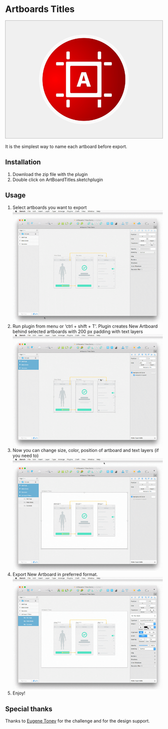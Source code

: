 # Artboards Titles

![Step 0](/images/git-step-00.jpg)

It is the simplest way to name each artboard before export.

## Installation

1. Download the zip file with the plugin
2. Double click on ArtBoardTitles.sketchplugin

<!-- or

[![Install PLUGIN NAME with Sketchpacks](http://sketchpacks-com.s3.amazonaws.com/assets/badges/sketchpacks-badge-install.png "Install Artboards Titles with Sketchpacks")](https://sketchpacks.com/asivura/sketch-artboard-titles/install) -->

## Usage

1. Select artboards you want to export
![Step 1](/images/git-step-01.gif)
2. Run plugin from menu or ‘ctrl + shift + T’. Plugin creates New Artboard behind selected artboards with 200 px padding with text layers
![Step 2](/images/git-step-02.gif)
3. Now you can change size, color, position of artboard and text layers (if you need to)
![Step 3](/images/git-step-03.gif)
4. Export New Artboard in preferred format.
![Step 4](/images/git-step-04.gif)
5. Enjoy!

## Special thanks

Thanks to [Eugene Tonev](https://dribbble.com/tonev) for the challenge and for the design support.
